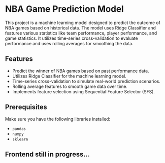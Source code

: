 # NBA Game Prediction Model

This project is a machine learning model designed to predict the outcome of NBA games based on historical data. The model uses Ridge Classifier and features various statistics like team performance, player performance, and game statistics. It utilizes time-series cross-validation to evaluate performance and uses rolling averages for smoothing the data.

## Features
- Predict the winner of NBA games based on past performance data.
- Utilizes Ridge Classifier for the machine learning model.
- Time-series cross-validation to simulate real-world prediction scenarios.
- Rolling average features to smooth game data over time.
- Implements feature selection using Sequential Feature Selector (SFS).

## Prerequisites

Make sure you have the following libraries installed:

- `pandas`
- `numpy`
- `sklearn`

## Frontend still in progress...
